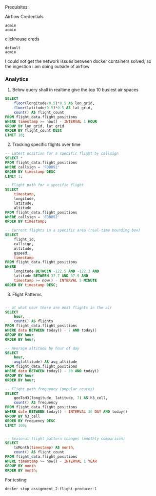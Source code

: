 Prequisites:

Airflow Credentials

```
admin
admin
```

clickhouse creds

```
default
admin
```

I could not get the network issues between docker containers solved, so the ingestion i am doing outside of airflow

### Analytics

1. Below query shall in realtime give the top 10 busiest air spaces

```sql
SELECT 
    floor(longitude/0.5)*0.5 AS lon_grid,
    floor(latitude/0.5)*0.5 AS lat_grid,
    count() AS flight_count
FROM flight_data.flight_positions
WHERE timestamp >= now() - INTERVAL 1 HOUR
GROUP BY lon_grid, lat_grid
ORDER BY flight_count DESC
LIMIT 10;
```

2. Tracking specific flights over time

```sql
-- Latest position for a specific flight by callsign
SELECT *
FROM flight_data.flight_positions
WHERE callsign = 'FDB892'
ORDER BY timestamp DESC
LIMIT 1;

-- Flight path for a specific flight
SELECT 
    timestamp,
    longitude,
    latitude,
    altitude
FROM flight_data.flight_positions
WHERE callsign = 'FDB892'
ORDER BY timestamp;

-- Current flights in a specific area (real-time bounding box)
SELECT 
    flight_id,
    callsign,
    altitude,
    gspeed,
    timestamp
FROM flight_data.flight_positions
WHERE 
    longitude BETWEEN -122.5 AND -122.3 AND
    latitude BETWEEN 37.7 AND 37.9 AND
    timestamp >= now() - INTERVAL 5 MINUTE
ORDER BY timestamp DESC;

```

3. Flight Patterns

```sql

-- at what hour there are most flights in the air
SELECT 
    hour,
    count() AS flights
FROM flight_data.flight_positions
WHERE date BETWEEN today() - 7 AND today()
GROUP BY hour
ORDER BY hour;

-- Average altitude by hour of day
SELECT 
    hour,
    avg(altitude) AS avg_altitude
FROM flight_data.flight_positions
WHERE date BETWEEN today() - 30 AND today()
GROUP BY hour
ORDER BY hour;

-- Flight path frequency (popular routes)
SELECT
    geoToH3(longitude, latitude, 7) AS h3_cell,
    count() AS frequency
FROM flight_data.flight_positions
WHERE date BETWEEN today() - INTERVAL 30 DAY AND today()
GROUP BY h3_cell
ORDER BY frequency DESC
LIMIT 100;


-- Seasonal flight pattern changes (monthly comparison)
SELECT 
    toMonth(timestamp) AS month,
    count() AS flight_count
FROM flight_data.flight_positions
WHERE timestamp >= now() - INTERVAL 1 YEAR
GROUP BY month
ORDER BY month;


```

For testing

```sh
docker stop assignment_2-flight-producer-1
```
